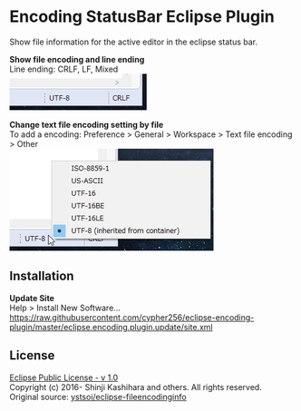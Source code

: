 # Encoding StatusBar Eclipse Plugin
Show file information for the active editor in the eclipse status bar.  

**Show file encoding and line ending**  
Line ending: CRLF, LF, Mixed  
![](image/encoding.jpg)  

**Change text file encoding setting by file**  
To add a encoding: Preference > General > Workspace > Text file encoding > Other  
![](image/encoding_select.jpg)  

## Installation

**Update Site**  
Help > Install New Software...  
https://raw.githubusercontent.com/cypher256/eclipse-encoding-plugin/master/eclipse.encoding.plugin.update/site.xml

## License
[Eclipse Public License - v 1.0](https://www.eclipse.org/legal/epl-v10.html)  
Copyright (c) 2016- Shinji Kashihara and others. All rights reserved.  
Original source: [ystsoi/eclipse-fileencodinginfo](https://github.com/ystsoi/eclipse-fileencodinginfo)
